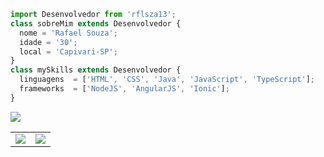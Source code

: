 ```ts
import Desenvolvedor from 'rflsza13';
class sobreMim extends Desenvolvedor {
  nome = 'Rafael Souza';
  idade = '30';
  local = 'Capivari-SP';
}
class mySkills extends Desenvolvedor {
  linguagens  = ['HTML', 'CSS', 'Java', 'JavaScript', 'TypeScript'];
  frameworks  = ['NodeJS', 'AngularJS', 'Ionic'];
}
```
<img src="https://github-profile-summary-cards.vercel.app/api/cards/profile-details?username=rflsza13&theme=github_dark"/>
<table>
  <tr>
    <td><img src="https://github-readme-stats.vercel.app/api/top-langs/?username=rflsza13&theme=github_dark&hide_langs_below=1" /></td>
    <td><img src="https://github-readme-stats-git-masterrstaa-rickstaa.vercel.app/api?username=rflsza13&&theme=github_dark"/></td>
  </tr>
</table>
